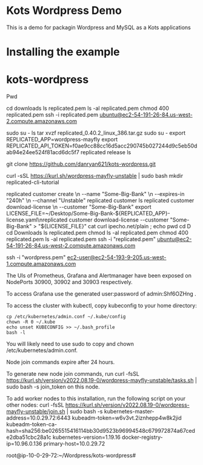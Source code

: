 # Kots Wordpress Demo
This is a demo for packagin Wordpress and MySQL as a Kots applications

# Installing the example


# kots-wordpress
Pwd 

cd downloads
ls replicated.pem
ls -al replicated.pem
chmod 400 replicated.pem 
ssh -i replicated.pem ubuntu@ec2-54-191-26-84.us-west-2.compute.amazonaws.com

sudo su -
ls
tar xvzf replicated_0.40.2_linux_386.tar.gz
sudo su -
export REPLICATED_APP=wordpress-mayfly
export REPLICATED_API_TOKEN=f0ae9cc88cc16d5acc290745b027244d9c5eb50dab94e24ee524f81acd6dc5f7
replicated release ls

git clone https://github.com/danryan621/kots-wordpress.git

curl -sSL https://kurl.sh/wordpress-mayfly-unstable | sudo bash
mkdir replicated-cli-tutorial

replicated customer create \\n  --name "Some-Big-Bank" \\n  --expires-in "240h" \\n  --channel "Unstable"
replicated customer ls
replicated customer download-license \\n  --customer "Some-Big-Bank"
export LICENSE_FILE=~/Desktop/Some-Big-Bank-${REPLICATED_APP}-license.yaml\nreplicated customer download-license --customer "Some-Big-Bank" > "${LICENSE_FILE}"
cat
curl ipecho.net/plain ; echo
pwd
cd D
cd Downloads
ls replicated.pem
chmod
ls -al replicated.pem
chmod 400 replicated.pem
ls -al replicated.pem
ssh -i "replicated.pem" ubuntu@ec2-54-191-26-84.us-west-2.compute.amazonaws.com


ssh -i "wordpress.pem" ec2-user@ec2-54-193-9-205.us-west-1.compute.amazonaws.com

The UIs of Prometheus, Grafana and Alertmanager have been exposed on NodePorts 30900, 30902 and 30903 respectively.

To access Grafana use the generated user:password of admin:Shf6OZHng .



To access the cluster with kubectl, copy kubeconfig to your home directory:

    cp /etc/kubernetes/admin.conf ~/.kube/config
    chown -R 0 ~/.kube
    echo unset KUBECONFIG >> ~/.bash_profile
    bash -l

You will likely need to use sudo to copy and chown /etc/kubernetes/admin.conf.



Node join commands expire after 24 hours.

To generate new node join commands, run curl -fsSL https://kurl.sh/version/v2022.08.19-0/wordpress-mayfly-unstable/tasks.sh | sudo bash -s join_token on this node.

To add worker nodes to this installation, run the following script on your other nodes:
    curl -fsSL https://kurl.sh/version/v2022.08.19-0/wordpress-mayfly-unstable/join.sh | sudo bash -s kubernetes-master-address=10.0.29.72:6443 kubeadm-token=w6v3vt.2iznhepp4w8k2jid kubeadm-token-ca-hash=sha256:be0265515416114bb30d9523b96994548c679972874a67cede2dba51cbc28a1c kubernetes-version=1.19.16 docker-registry-ip=10.96.0.136 primary-host=10.0.29.72


root@ip-10-0-29-72:~/Wordpress/kots-wordpress# 
